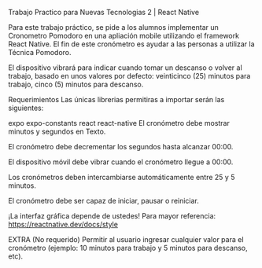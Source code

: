 Trabajo Practico para Nuevas Tecnologias 2 | React Native

Para este trabajo práctico, se pide a los alumnos implementar un Cronometro Pomodoro en una apliación mobile utilizando el framework React Native. El fin de este cronómetro es ayudar a las personas a utilizar la Técnica Pomodoro.

El dispositivo vibrará para indicar cuando tomar un descanso o volver al trabajo, basado en unos valores por defecto: veinticinco (25) minutos para trabajo, cinco (5) minutos para descanso.

Requerimientos
Las únicas librerias permitiras a importar serán las siguientes:

expo
expo-constants
react
react-native
El cronómetro debe mostrar minutos y segundos en Texto.

El cronómetro debe decrementar los segundos hasta alcanzar 00:00.

El dispositivo móvil debe vibrar cuando el cronómetro llegue a 00:00.

Los cronómetros deben intercambiarse automáticamente entre 25 y 5 minutos.

El cronómetro debe ser capaz de iniciar, pausar o reiniciar.

¡La interfaz gráfica depende de ustedes! Para mayor referencia: https://reactnative.dev/docs/style

EXTRA (No requerido)
Permitir al usuario ingresar cualquier valor para el cronómetro (ejemplo: 10 minutos para trabajo y 5 minutos para descanso, etc).